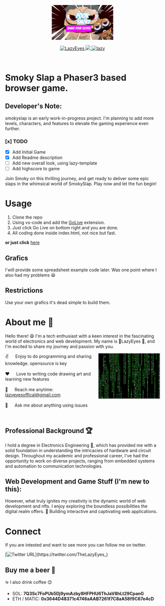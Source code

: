 <div align="center"> <img width="200" src="/base/header.jpg"> 
</div>

<p align="center">
 <a href="https://thelazyeyes.github.io/smokyslap/" target="blank">
  <img src="https://img.shields.io/badge/Website-DC143C?style=for-the-badge&logo=medium&logoColor=white" alt="LazyEyes" />
 </a>
 <a href="https://twitter.com/TheLazyEyes_" target="_blank">
  <img src="https://img.shields.io/badge/Twitter-1DA1F2?style=for-the-badge&logo=twitter&logoColor=white" />
 </a>
 <a href="https://opensea.io/LazyEyes_" target="_blank">
  <img src="https://img.shields.io/badge/opensea%20collection-8A2BE2" alt="lazy"  />
  </a> 
</p>
<br />

# Smoky Slap a Phaser3 based browser game.

## Developer's Note:
smokyslap is an early work-in-progress project. I'm planning to add more levels, characters, and features to elevate the gaming experience even further.
### [x] TODO

- [X] Add Initial Game
- [X] Add Readme description
- [ ] Add new overall look, using lazy-template
- [ ] Add highscore to game

Join Smoky on this thrilling journey, and get ready to deliver some epic slaps in the whimsical world of SmokySlap. Play now and let the fun begin!

# Usage
1. Clone the repo
2. Using vs-code and add the [GoLive](https://github.com/ritwickdey/vscode-live-server) extension.
3. Just click Go Live on bottom right and you are done.
4. All coding done inside index.html, not nice but fast.

**or just click** [here](https://thelazyeyes.github.io/smokyslap/)

## Grafics
I'will provide some spreadsheet example code later. Was one point where I also had my problems 😆

## Restrictions
Use your own grafics it's dead simple to build them.


# About me :raising_hand:
Hello there! :smile: I'm a tech enthusiast with a keen interest in the fascinating world of electronics and web development. My name is :eyes:LazyEyes :eyes:, and I'm excited to share my journey and passion with you.
<br> 
<p>
 <img align="right" width="200" src="/base/prog.gif" alt="Coding gif" />
  
 ✌️ &emsp; Enjoy to do programming and sharing knowledge. opensource is key <br/><br/>
 ❤️ &emsp; Love to writing code drawing art and learning new features<br/><br/>
 📧 &emsp; Reach me anytime: lazyeyesoffical@gmail.com<br/><br/>
 💬 &emsp; Ask me about anything using issues

</p>
</br>

## Professional Background :trophy:
I hold a degree in Electronics Engineering :electric_plug:, which has provided me with a solid foundation in understanding the intricacies of hardware and circuit design. Throughout my academic and professional career, I've had the opportunity to work on diverse projects, ranging from embedded systems and automation to communication technologies.

## Web Development and Game Stuff (I'm new to this):
However, what truly ignites my creativity is the dynamic world of web development and nfts. I enjoy exploring the boundless possibilities the digital realm offers. :construction: Building interactive and captivating web applications.

# Connect
If you are intested and want to see more you can follow me on twitter.

[![Twitter URL](https://img.shields.io/twitter/url/https/twitter.com/TheLazyEyes_.svg?style=social&label=Follow%20%40TheLazyEyes_)](https://twitter.com/TheLazyEyes_)

## Buy me a beer :beer:
:coffee: I also drink coffee :blush:
- SOL: **7Q3Sc7FoPUb5Dj9ymAzby8HFPHU6ThJaV8hLt29CpanG**
- ETH / MATIC: **0x3644D48371c4746aAAB7261f7C8aA58f9C67e4cD**
